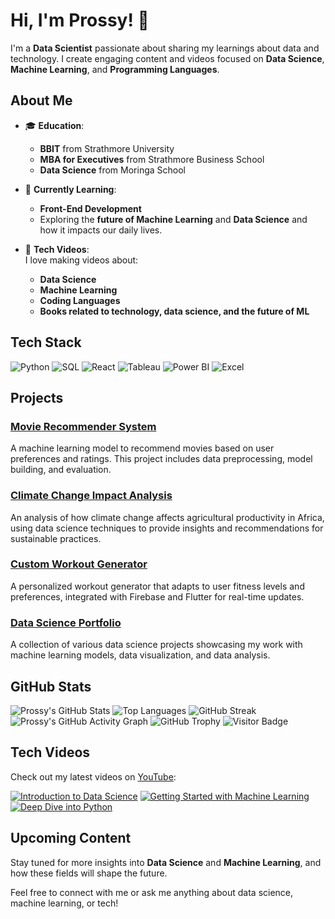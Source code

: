 # Hi, I'm Prossy! 👋

I'm a **Data Scientist** passionate about sharing my learnings about data and technology. I create engaging content and videos focused on **Data Science**, **Machine Learning**, and **Programming Languages**.

## About Me

- 🎓 **Education**:  
  - **BBIT** from Strathmore University  
  - **MBA for Executives** from Strathmore Business School  
  - **Data Science** from Moringa School

- 🌱 **Currently Learning**:  
  - **Front-End Development**  
  - Exploring the **future of Machine Learning** and **Data Science** and how it impacts our daily lives.

- 🎥 **Tech Videos**:  
  I love making videos about:
  - **Data Science**
  - **Machine Learning**
  - **Coding Languages**
  - **Books related to technology, data science, and the future of ML**

## Tech Stack

![Python](https://img.shields.io/badge/Python-3776AB?style=for-the-badge&logo=python&logoColor=white)
![SQL](https://img.shields.io/badge/SQL-4479A1?style=for-the-badge&logo=postgresql&logoColor=white)
![React](https://img.shields.io/badge/React-61DAFB?style=for-the-badge&logo=react&logoColor=white)
![Tableau](https://img.shields.io/badge/Tableau-E97627?style=for-the-badge&logo=tableau&logoColor=white)
![Power BI](https://img.shields.io/badge/Power%20BI-F2C811?style=for-the-badge&logo=power-bi&logoColor=black)
![Excel](https://img.shields.io/badge/Excel-217346?style=for-the-badge&logo=microsoft-excel&logoColor=white)

## Projects

### [Movie Recommender System](https://github.com/prossykamau/movie-recommender)
A machine learning model to recommend movies based on user preferences and ratings. This project includes data preprocessing, model building, and evaluation.

### [Climate Change Impact Analysis](https://github.com/prossykamau/climate-change-impact)
An analysis of how climate change affects agricultural productivity in Africa, using data science techniques to provide insights and recommendations for sustainable practices.

### [Custom Workout Generator](https://github.com/prossykamau/custom-workout-generator)
A personalized workout generator that adapts to user fitness levels and preferences, integrated with Firebase and Flutter for real-time updates.

### [Data Science Portfolio](https://github.com/prossykamau/data-science-portfolio)
A collection of various data science projects showcasing my work with machine learning models, data visualization, and data analysis.

## GitHub Stats

![Prossy's GitHub Stats](https://github-readme-stats.vercel.app/api?username=prossykamau&show_icons=true&theme=radical)
![Top Languages](https://github-readme-stats.vercel.app/api/top-langs/?username=prossykamau&layout=compact&theme=radical)
![GitHub Streak](https://github-readme-streak-stats.herokuapp.com/?user=prossykamau&theme=radical)
![Prossy's GitHub Activity Graph](https://github-readme-activity-graph.cyclic.app/graph?username=prossykamau&theme=radical)
![GitHub Trophy](https://github-profile-trophy.vercel.app/?username=prossykamau&theme=radical)
![Visitor Badge](https://visitor-badge.glitch.me/badge?page_id=prossykamau.prossykamau)

## Tech Videos

Check out my latest videos on [YouTube](https://www.youtube.com/channel/your-channel-id):

[![Introduction to Data Science](https://img.youtube.com/vi/example1/0.jpg)](https://www.youtube.com/watch?v=example1)
[![Getting Started with Machine Learning](https://img.youtube.com/vi/example2/0.jpg)](https://www.youtube.com/watch?v=example2)
[![Deep Dive into Python](https://img.youtube.com/vi/example3/0.jpg)](https://www.youtube.com/watch?v=example3)

## Upcoming Content

Stay tuned for more insights into **Data Science** and **Machine Learning**, and how these fields will shape the future.

Feel free to connect with me or ask me anything about data science, machine learning, or tech!


